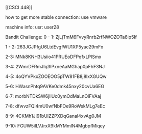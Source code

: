 [[CSCI 448]]

how to get more stable connection: 
use vmware

machine info:
usr: user28


Bandit Challenge: 
0 - 1:
ZjLjTmM6FvvyRnrb2rfNWOZOTa6ip5If

1 - 2:
263JGJPfgU6LtdEvgfWU1XP5yac29mFx

2-3: 
MNk8KNH3Usiio41PRUEoDFPqfxLPlSmx

3-4:
2WmrDFRmJIq3IPxneAaMGhap0pFhF3NJ

4-5:
4oQYVPkxZOOEOO5pTW81FB8j8lxXGUQw

5-6:
HWasnPhtq9AVKe0dmk45nxy20cvUa6EG

6-7:
morbNTDkSW6jIlUc0ymOdMaLnOlFVAaj

7-8:
dfwvzFQi4mU0wfNbFOe9RoWskMLg7eEc

8-9:
4CKMh1JI91bUIZZPXDqGanal4xvAg0JM

9-10:
FGUW5ilLVJrxX9kMYMmlN4MgbpfMiqey



